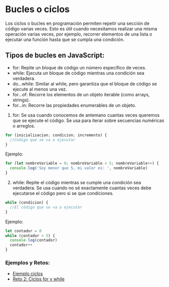 # Bucles o ciclos

Los ciclos o bucles en programación permiten repetir una sección de código varias veces. Esto es útil cuando necesitamos realizar una misma operación varias veces, por ejemplo, recorrer elementos de una lista o ejecutar una función hasta que se cumpla una condición.

## Tipos de bucles en JavaScript:

- for: Repite un bloque de código un número específico de veces.
- while: Ejecuta un bloque de código mientras una condición sea verdadera.
- do...while: Similar al while, pero garantiza que el bloque de código se ejecute al menos una vez.
- for...of: Recorre los elementos de un objeto iterable (como arrays, strings).
- for...in: Recorre las propiedades enumerables de un objeto.

1. for: Se usa cuando conocemos de antemano cuantas veces queremos que se ejecute el código. Se usa para iterar sobre secuencias numéricas o arreglos.

```javascript
for (inicializacion; condicion; incremento) {
  //Codigo que se va a ejecutar
}
```

Ejemplo:

```javascript
for (let nombreVariable = 0; nombreVariable < 5; nombreVariable++) {
  console.log('Soy menor que 5, mi valor es: ', nombreVariable)
}
```

2. while: Repite el código mientras se cumple una condición sea verdadera. Se usa cuando no sé exactamente cuantas veces debe ejecutarse el código pero si se que condiciones.

```javascript
while (condicion) {
  //El código que se va a ejecutar
}
```

Ejemplo:

```javascript
let contador = 0
while (contador < 5) {
  console.log(contador)
  contador++
}
```

### Ejemplos y Retos:

- [Ejemplo ciclos](/clases/clase-03-ciclos/ejemplos.js)
- [Reto 2: Ciclos for y while](/retos/reto-03-ciclos/README.md)
